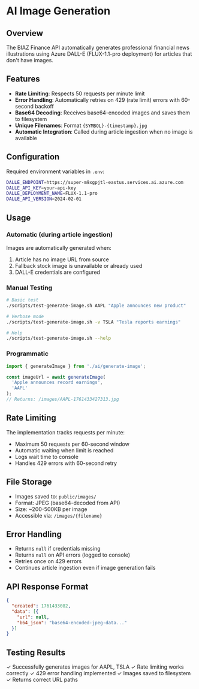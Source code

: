 # AI Image Generation

## Overview

The BIAZ Finance API automatically generates professional financial news illustrations using Azure DALL-E (FLUX-1.1-pro deployment) for articles that don't have images.

## Features

- **Rate Limiting**: Respects 50 requests per minute limit
- **Error Handling**: Automatically retries on 429 (rate limit) errors with 60-second backoff
- **Base64 Decoding**: Receives base64-encoded images and saves them to filesystem
- **Unique Filenames**: Format `{SYMBOL}-{timestamp}.jpg`
- **Automatic Integration**: Called during article ingestion when no image is available

## Configuration

Required environment variables in `.env`:

```bash
DALLE_ENDPOINT=https://super-m9xgpjtl-eastus.services.ai.azure.com
DALLE_API_KEY=your-api-key
DALLE_DEPLOYMENT_NAME=FLUX-1.1-pro
DALLE_API_VERSION=2024-02-01
```

## Usage

### Automatic (during article ingestion)

Images are automatically generated when:
1. Article has no image URL from source
2. Fallback stock image is unavailable or already used
3. DALL-E credentials are configured

### Manual Testing

```bash
# Basic test
./scripts/test-generate-image.sh AAPL "Apple announces new product"

# Verbose mode
./scripts/test-generate-image.sh -v TSLA "Tesla reports earnings"

# Help
./scripts/test-generate-image.sh --help
```

### Programmatic

```typescript
import { generateImage } from './ai/generate-image';

const imageUrl = await generateImage(
  'Apple announces record earnings',
  'AAPL'
);
// Returns: /images/AAPL-1761433427313.jpg
```

## Rate Limiting

The implementation tracks requests per minute:
- Maximum 50 requests per 60-second window
- Automatic waiting when limit is reached
- Logs wait time to console
- Handles 429 errors with 60-second retry

## File Storage

- Images saved to: `public/images/`
- Format: JPEG (base64-decoded from API)
- Size: ~200-500KB per image
- Accessible via: `/images/{filename}`

## Error Handling

- Returns `null` if credentials missing
- Returns `null` on API errors (logged to console)
- Retries once on 429 errors
- Continues article ingestion even if image generation fails

## API Response Format

```json
{
  "created": 1761433082,
  "data": [{
    "url": null,
    "b64_json": "base64-encoded-jpeg-data..."
  }]
}
```

## Testing Results

✓ Successfully generates images for AAPL, TSLA
✓ Rate limiting works correctly
✓ 429 error handling implemented
✓ Images saved to filesystem
✓ Returns correct URL paths
